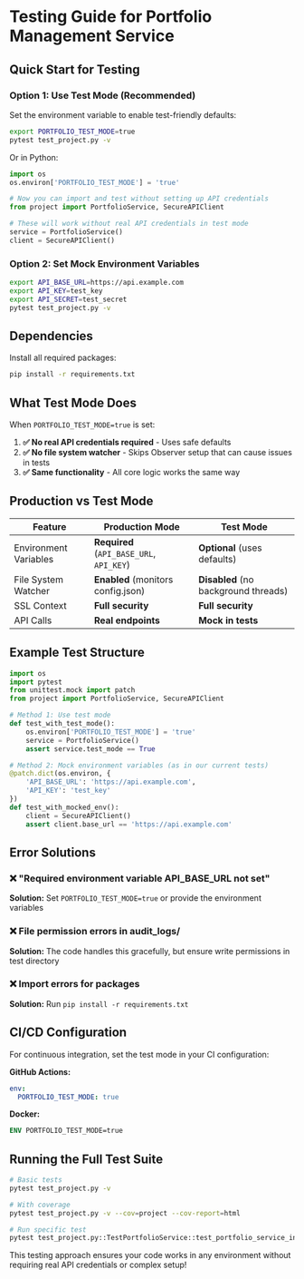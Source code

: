 # Testing Guide for Portfolio Management Service

## Quick Start for Testing

### Option 1: Use Test Mode (Recommended)
Set the environment variable to enable test-friendly defaults:

```bash
export PORTFOLIO_TEST_MODE=true
pytest test_project.py -v
```

Or in Python:
```python
import os
os.environ['PORTFOLIO_TEST_MODE'] = 'true'

# Now you can import and test without setting up API credentials
from project import PortfolioService, SecureAPIClient

# These will work without real API credentials in test mode
service = PortfolioService()
client = SecureAPIClient()
```

### Option 2: Set Mock Environment Variables
```bash
export API_BASE_URL=https://api.example.com
export API_KEY=test_key
export API_SECRET=test_secret
pytest test_project.py -v
```

## Dependencies

Install all required packages:
```bash
pip install -r requirements.txt
```

## What Test Mode Does

When `PORTFOLIO_TEST_MODE=true` is set:

1. **✅ No real API credentials required** - Uses safe defaults
2. **✅ No file system watcher** - Skips Observer setup that can cause issues in tests
3. **✅ Same functionality** - All core logic works the same way

## Production vs Test Mode

| Feature | Production Mode | Test Mode |
|---------|----------------|-----------|
| Environment Variables | **Required** (`API_BASE_URL`, `API_KEY`) | **Optional** (uses defaults) |
| File System Watcher | **Enabled** (monitors config.json) | **Disabled** (no background threads) |
| SSL Context | **Full security** | **Full security** |
| API Calls | **Real endpoints** | **Mock in tests** |

## Example Test Structure

```python
import os
import pytest
from unittest.mock import patch
from project import PortfolioService, SecureAPIClient

# Method 1: Use test mode
def test_with_test_mode():
    os.environ['PORTFOLIO_TEST_MODE'] = 'true'
    service = PortfolioService()
    assert service.test_mode == True

# Method 2: Mock environment variables (as in our current tests)
@patch.dict(os.environ, {
    'API_BASE_URL': 'https://api.example.com',
    'API_KEY': 'test_key'
})
def test_with_mocked_env():
    client = SecureAPIClient()
    assert client.base_url == 'https://api.example.com'
```

## Error Solutions

### ❌ "Required environment variable API_BASE_URL not set"
**Solution:** Set `PORTFOLIO_TEST_MODE=true` or provide the environment variables

### ❌ File permission errors in audit_logs/
**Solution:** The code handles this gracefully, but ensure write permissions in test directory

### ❌ Import errors for packages
**Solution:** Run `pip install -r requirements.txt`

## CI/CD Configuration

For continuous integration, set the test mode in your CI configuration:

**GitHub Actions:**
```yaml
env:
  PORTFOLIO_TEST_MODE: true
```

**Docker:**
```dockerfile
ENV PORTFOLIO_TEST_MODE=true
```

## Running the Full Test Suite

```bash
# Basic tests
pytest test_project.py -v

# With coverage
pytest test_project.py -v --cov=project --cov-report=html

# Run specific test
pytest test_project.py::TestPortfolioService::test_portfolio_service_initialization -v
```

This testing approach ensures your code works in any environment without requiring real API credentials or complex setup! 